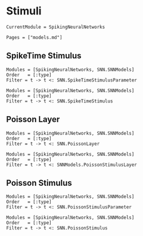 # Stimuli


```@meta
CurrentModule = SpikingNeuralNetworks
```

```@contents
Pages = ["models.md"]
```

## SpikeTime Stimulus
```@autodocs
Modules = [SpikingNeuralNetworks, SNN.SNNModels]
Order   = [:type]
Filter = t -> t <: SNN.SpikeTimeStimulusParameter
```

```@autodocs
Modules = [SpikingNeuralNetworks, SNN.SNNModels]
Order   = [:type]
Filter = t -> t <: SNN.SpikeTimeStimulus
```


## Poisson Layer


```@autodocs
Modules = [SpikingNeuralNetworks, SNN.SNNModels]
Order   = [:type]
Filter = t -> t <: SNN.PoissonLayer
```

```@autodocs
Modules = [SpikingNeuralNetworks, SNN.SNNModels]
Order   = [:type]
Filter = t -> t <: SNNModels.PoissonStimulusLayer
```


## Poisson Stimulus


```@autodocs
Modules = [SpikingNeuralNetworks, SNN.SNNModels]
Order   = [:type]
Filter = t -> t <: SNN.PoissonStimulusParameter
```

```@autodocs
Modules = [SpikingNeuralNetworks, SNN.SNNModels]
Order   = [:type]
Filter = t -> t <: SNN.PoissonStimulus
```
